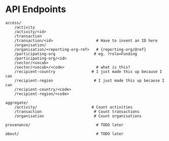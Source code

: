 API Endpoints
=============

    access/
        /activity
        /activity/<id>
        /transaction
        /transaction/<id>                   # Have to invent an ID here
        /organisation/
        /organisation/<reporting-org-ref>   # {reporting-org/@ref}
        /participating-org                 # eg. ?role=Funding
        /participating-org/<id>
        /sector/<vocab>
        /sector/<vocab>/<code>              # what is this?
        /recipient-country                # I just made this up because I can
        /recipient-region                  # I just made this up because I can
        /recipient-country/<code> 
        /recipient-region/<code> 

    aggregate/
        /activity/                        # Count activities
        /transaction                       # Count transactions
        /organisation                      # Count organisations

    provenance/                             # TODO later

    about/                                  # TODO later
